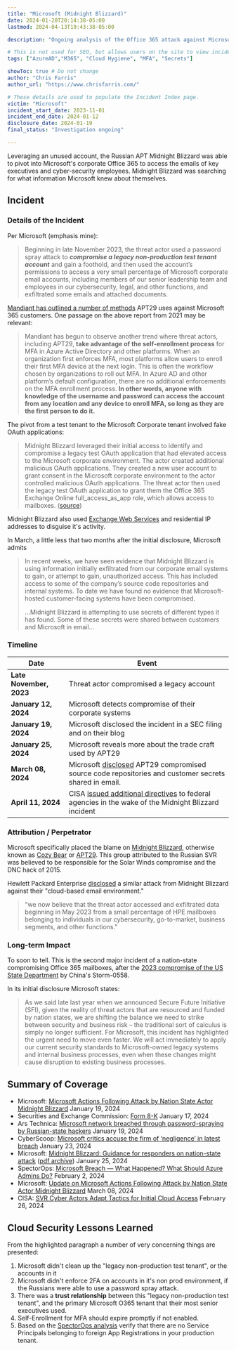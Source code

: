 ```yaml
---
title: "Microsoft (Midnight Blizzard)"
date: 2024-01-20T20:14:38-05:00
lastmod: 2024-04-13T19:43:38-05:00

description: "Ongoing analysis of the Office 365 attack against Microsoft by Midnight Blizzard"

# This is not used for SEO, but allows users on the site to view incidents by keyword
tags: ["AzureAD","M365", "Cloud Hygiene", "MFA", "Secrets"]

showToc: true # Do not change
author: "Chris Farris"
author_url: "https://www.chrisfarris.com/"

# These details are used to populate the Incident Index page.
victim: "Microsoft"
incident_start_date: 2023-11-01
incident_end_date: 2024-01-12
disclosure_date: 2024-01-19
final_status: "Investigation ongoing"

---
```


Leveraging an unused account, the Russian APT Midnight Blizzard was able to pivot into Microsoft's corporate Office 365 to access the emails of key executives and cyber-security employees. Midnight Blizzard was searching for what information Microsoft knew about themselves.

<!--more--> <!-- This separates the synopsis from the main body -->

## Incident

### Details of the Incident

Per Microsoft (emphasis mine):
> Beginning in late November 2023, the threat actor used a password spray attack to ***compromise a legacy non-production test tenant account*** and gain a foothold, and then used the account’s permissions to access a very small percentage of Microsoft corporate email accounts, including members of our senior leadership team and employees in our cybersecurity, legal, and other functions, and exfiltrated some emails and attached documents.

[Mandiant has outlined a number of methods](https://www.mandiant.com/resources/blog/apt29-continues-targeting-microsoft) APT29 uses against Microsoft 365 customers. One passage on the above report from 2021 may be relevant:
> Mandiant has begun to observe another trend where threat actors, including APT29, **take advantage of the self-enrollment process** for MFA in Azure Active Directory and other platforms. When an organization first enforces MFA, most platforms allow users to enroll their first MFA device at the next login. This is often the workflow chosen by organizations to roll out MFA. In Azure AD and other platform’s default configuration, there are no additional enforcements on the MFA enrollment process. **In other words, anyone with knowledge of the username and password can access the account from any location and any device to enroll MFA, so long as they are the first person to do it.**

The pivot from a test tenant to the Microsoft Corporate tenant involved fake OAuth applications:
> Midnight Blizzard leveraged their initial access to identify and compromise a legacy test OAuth application that had elevated access to the Microsoft corporate environment. The actor created additional malicious OAuth applications. They created a new user account to grant consent in the Microsoft corporate environment to the actor controlled malicious OAuth applications. The threat actor then used the legacy test OAuth application to grant them the Office 365 Exchange Online full_access_as_app role, which allows access to mailboxes. ([source](https://www.microsoft.com/en-us/security/blog/2024/01/25/midnight-blizzard-guidance-for-responders-on-nation-state-attack/))

Midnight Blizzard also used [Exchange Web Services](https://learn.microsoft.com/en-us/exchange/client-developer/exchange-web-services/ews-applications-and-the-exchange-architecture) and residential IP addresses to disguise it's activity.

In March, a little less that two months after the initial disclosure, Microsoft admits
> In recent weeks, we have seen evidence that Midnight Blizzard is using information initially exfiltrated from our corporate email systems to gain, or attempt to gain, unauthorized access. This has included access to some of the company’s source code repositories and internal systems. To date we have found no evidence that Microsoft-hosted customer-facing systems have been compromised.
>
> ...Midnight Blizzard is attempting to use secrets of different types it has found. Some of these secrets were shared between customers and Microsoft in email...

### Timeline
| Date | Event |
| ------ | ----- |
| **Late November, 2023** | Threat actor compromised a legacy account |
| **January 12, 2024** | Microsoft detects compromise of their corporate systems |
| **January 19, 2024** | Microsoft disclosed the incident in a SEC filing and on their blog |
| **January 25, 2024** | Microsoft reveals more about the trade craft used by APT29 |
| **March 08, 2024** | Microsoft [disclosed](https://msrc.microsoft.com/blog/2024/03/update-on-microsoft-actions-following-attack-by-nation-state-actor-midnight-blizzard/) APT29 compromised source code repositories and customer secrets shared in email.  |
| **April 11, 2024** | CISA [issued additional directives](https://www.cisa.gov/news-events/news/cisa-directs-federal-agencies-immediately-mitigate-significant-risk-russian-state-sponsored-cyber) to federal agencies in the wake of the Midnight Blizzard incident |


### Attribution / Perpetrator

Microsoft specifically placed the blame on [Midnight Blizzard](https://www.microsoft.com/en-us/security/blog/tag/midnight-blizzard-nobelium/), otherwise known as [Cozy Bear](https://web.archive.org/web/20201215193550/https://www.crowdstrike.com/blog/who-is-cozy-bear/) or [APT29](https://attack.mitre.org/groups/G0016/). This group attributed to the Russian SVR was believed to be responsible for the Solar Winds compromise and the DNC hack of 2015.

Hewlett Packard Enterprise [disclosed](https://www.sec.gov/ix?doc=%2FArchives%2Fedgar%2Fdata%2F1645590%2F000164559024000009%2Fhpe-20240119.htm) a similar attack from Midnight Blizzard against their "cloud-based email environment."
> "we now believe that the threat actor accessed and exfiltrated data beginning in May 2023 from a small percentage of HPE mailboxes belonging to individuals in our cybersecurity, go-to-market, business segments, and other functions."

### Long-term Impact

To soon to tell. This is the second major incident of a nation-state compromising Office 365 mailboxes, after the [2023 compromise of the US State Department](incidents/o365-2023/) by China's Storm-0558.

In its initial disclosure Microsoft states:
> As we said late last year when we announced Secure Future Initiative (SFI), given the reality of threat actors that are resourced and funded by nation states, we are shifting the balance we need to strike between security and business risk – the traditional sort of calculus is simply no longer sufficient. For Microsoft, this incident has highlighted the urgent need to move even faster. We will act immediately to apply our current security standards to Microsoft-owned legacy systems and internal business processes, even when these changes might cause disruption to existing business processes.

## Summary of Coverage
* Microsoft: [Microsoft Actions Following Attack by Nation State Actor Midnight Blizzard](https://msrc.microsoft.com/blog/2024/01/microsoft-actions-following-attack-by-nation-state-actor-midnight-blizzard/) January 19, 2024
* Securities and Exchange Commission: [Form 8-K](https://www.sec.gov/ix?doc=/Archives/edgar/data/789019/000119312524011295/d708866d8k.htm) January 17, 2024
* Ars Technica: [Microsoft network breached through password-spraying by Russian-state hackers](https://arstechnica.com/security/2024/01/microsoft-network-breached-through-password-spraying-by-russian-state-hackers/) January 19, 2024
* CyberScoop: [Microsoft critics accuse the firm of ‘negligence’ in latest breach](https://cyberscoop.com/microsoft-critics-accuse-the-firm-of-negligence-in-latest-breach/) January 23, 2024
* Microsoft: [Midnight Blizzard: Guidance for responders on nation-state attack](https://www.microsoft.com/en-us/security/blog/2024/01/25/midnight-blizzard-guidance-for-responders-on-nation-state-attack/) ([pdf archive](Guidance_for_responders_on_nation-state_attack.pdf)) January 25, 2024
* SpectorOps: [Microsoft Breach — What Happened? What Should Azure Admins Do?](https://posts.specterops.io/microsoft-breach-what-happened-what-should-azure-admins-do-da2b7e674ebc) February 2, 2024
* Microsoft: [Update on Microsoft Actions Following Attack by Nation State Actor Midnight Blizzard](https://msrc.microsoft.com/blog/2024/03/update-on-microsoft-actions-following-attack-by-nation-state-actor-midnight-blizzard/) March 08, 2024
* CISA: [SVR Cyber Actors Adapt Tactics for Initial Cloud Access](https://www.cisa.gov/news-events/cybersecurity-advisories/aa24-057a) February 26, 2024

## Cloud Security Lessons Learned

From the highlighted paragraph a number of very concerning things are presented:
1. Microsoft didn't clean up the "legacy non-production test tenant", or the accounts in it
2. Microsoft didn't enforce 2FA on accounts in it's non prod environment, if the Russians were able to use a password spray attack.
3. There was a **trust relationship** between this "legacy non-production test tenant", and the primary Microsoft O365 tenant that their most senior executives used.
4. Self-Enrollment for MFA should expire promptly if not enabled.
5. Based on the [SpectorOps analysis](https://posts.specterops.io/microsoft-breach-what-happened-what-should-azure-admins-do-da2b7e674ebc) verify that there are no Service Principals belonging to foreign App Registrations in your production tenant.



